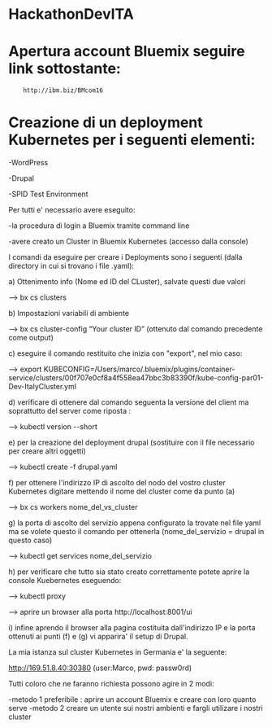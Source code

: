 # HackathonDevITA

# Apertura account Bluemix seguire link sottostante:

        http://ibm.biz/BMcom16

# Creazione di un deployment Kubernetes per i seguenti elementi:

-WordPress

-Drupal

-SPID Test Environment

Per tutti e' necessario avere eseguito:

  -la procedura di login a Bluemix tramite command line 
  
  -avere creato un Cluster in Bluemix Kubernetes (accesso dalla console)
  
I comandi da eseguire per creare i Deployments sono i seguenti (dalla directory in cui si trovano i file .yaml):

  a) Ottenimento info (Nome ed ID del CLuster), salvate questi due valori
  
   --> bx cs clusters
  
  b) Impostazioni variabili di ambiente
  
   --> bx cs cluster-config “Your cluster ID”  (ottenuto dal comando precedente come output)
  
  c) eseguire il comando restituito che inizia con "export", nel mio caso:
  
   --> export KUBECONFIG=/Users/marco/.bluemix/plugins/container-service/clusters/00f707e0cf8a4f558ea47bbc3b83390f/kube-config-par01-Dev-ItalyCluster.yml
  
  d) verificare di ottenere dal comando seguenta la versione del client ma soprattutto del server come riposta :
  
   --> kubectl version --short 
  
  e) per la creazione del deployment drupal (sostituire con il file necessario per creare altri oggetti)
  
   --> kubectl create -f drupal.yaml
  
  f) per ottenere l'indirizzo IP di ascolto del nodo del vostro cluster Kubernetes digitare mettendo il nome del cluster come da punto (a)
  
   --> bx cs workers nome_del_vs_cluster
  
  g) la porta di ascolto del servizio appena configurato la trovate nel file yaml ma se volete questo il comando per ottenerla (nome_del_servizio = drupal in questo caso)
  
   --> kubectl get services nome_del_servizio
  
  h) per verificare che tutto sia stato creato correttamente potete aprire la console Kuebernetes eseguendo:
  
   --> kubectl proxy
  
   --> aprire un browser alla porta http://localhost:8001/ui
  
  i) infine aprendo il browser alla pagina costituita dall'indirizzo IP e la porta ottenuti ai punti (f) e (g) vi apparira' il setup di Drupal. 
  
  La mia istanza sul cluster Kubernetes in Germania e' la seguente:
  
  http://169.51.8.40:30380 (user:Marco, pwd: passw0rd)


Tutti coloro che ne faranno richiesta possono agire in 2 modi:

-metodo 1 preferibile : aprire un account Bluemix e creare con loro quanto serve
-metodo 2 creare un utente sui nostri ambienti e fargli utilizare i nostri cluster
